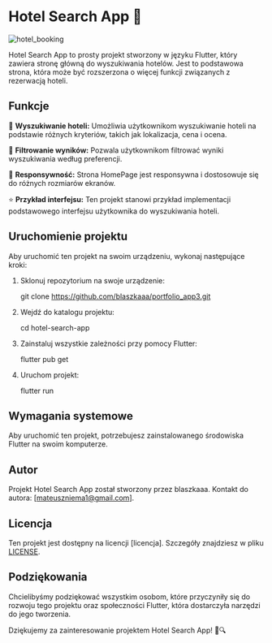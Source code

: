 # Hotel Search App 🏨

![hotel_booking](https://github.com/blaszkaaa/portfolio_app3/assets/58654924/4edd4ed3-d992-4422-bc55-11616e016844)


Hotel Search App to prosty projekt stworzony w języku Flutter, który zawiera stronę główną do wyszukiwania hotelów. Jest to podstawowa strona, która może być rozszerzona o więcej funkcji związanych z rezerwacją hoteli.

## Funkcje

🏨 **Wyszukiwanie hoteli:** Umożliwia użytkownikom wyszukiwanie hoteli na podstawie różnych kryteriów, takich jak lokalizacja, cena i ocena.

🔎 **Filtrowanie wyników:** Pozwala użytkownikom filtrować wyniki wyszukiwania według preferencji.

📱 **Responsywność:** Strona HomePage jest responsywna i dostosowuje się do różnych rozmiarów ekranów.

⭐ **Przykład interfejsu:** Ten projekt stanowi przykład implementacji podstawowego interfejsu użytkownika do wyszukiwania hoteli.

## Uruchomienie projektu

Aby uruchomić ten projekt na swoim urządzeniu, wykonaj następujące kroki:

1. Sklonuj repozytorium na swoje urządzenie:
  
   git clone https://github.com/blaszkaaa/portfolio_app3.git
   

2. Wejdź do katalogu projektu:
  
   cd hotel-search-app
  

3. Zainstaluj wszystkie zależności przy pomocy Flutter:
  
   flutter pub get
   

4. Uruchom projekt:
  
   flutter run
   

## Wymagania systemowe

Aby uruchomić ten projekt, potrzebujesz zainstalowanego środowiska Flutter na swoim komputerze.

## Autor

Projekt Hotel Search App został stworzony przez blaszkaaa. Kontakt do autora: [mateuszniema1@gmail.com].

## Licencja

Ten projekt jest dostępny na licencji [licencja]. Szczegóły znajdziesz w pliku [LICENSE](LICENSE).

## Podziękowania

Chcielibyśmy podziękować wszystkim osobom, które przyczyniły się do rozwoju tego projektu oraz społeczności Flutter, która dostarczyła narzędzi do jego tworzenia.

Dziękujemy za zainteresowanie projektem Hotel Search App! 🏨🔍

